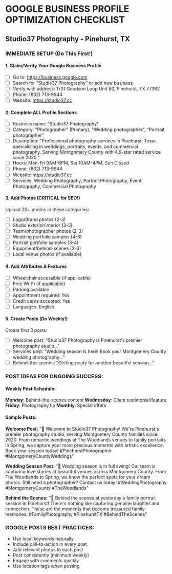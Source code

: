 # GOOGLE BUSINESS PROFILE OPTIMIZATION CHECKLIST
## Studio37 Photography - Pinehurst, TX

### IMMEDIATE SETUP (Do This First!)

#### 1. Claim/Verify Your Google Business Profile
- [ ] Go to: https://business.google.com
- [ ] Search for "Studio37 Photography" or add new business
- [ ] Verify with address: 1701 Goodson Loop Unit 80, Pinehurst, TX 77362
- [ ] Phone: (832) 713-9944
- [ ] Website: https://studio37.cc

#### 2. Complete ALL Profile Sections
- [ ] Business name: "Studio37 Photography"
- [ ] Category: "Photographer" (Primary), "Wedding photographer", "Portrait photographer"  
- [ ] Description: "Professional photography services in Pinehurst, Texas specializing in weddings, portraits, events, and commercial photography. Serving Montgomery County with 4.9-star rated service since 2020."
- [ ] Hours: Mon-Fri 9AM-6PM, Sat 10AM-4PM, Sun Closed
- [ ] Phone: (832) 713-9944
- [ ] Website: https://studio37.cc
- [ ] Services: Wedding Photography, Portrait Photography, Event Photography, Commercial Photography

#### 3. Add Photos (CRITICAL for SEO!)
Upload 20+ photos in these categories:
- [ ] Logo/Brand photos (2-3)
- [ ] Studio exterior/interior (3-5) 
- [ ] Team/photographer photos (2-3)
- [ ] Wedding portfolio samples (4-6)
- [ ] Portrait portfolio samples (3-4)
- [ ] Equipment/behind-scenes (2-3)
- [ ] Local venue photos (if available)

#### 4. Add Attributes & Features
- [ ] Wheelchair accessible (if applicable)
- [ ] Free Wi-Fi (if applicable)
- [ ] Parking available
- [ ] Appointment required: Yes
- [ ] Credit cards accepted: Yes
- [ ] Languages: English

#### 5. Create Posts (Do Weekly!)
Create first 3 posts:
- [ ] Welcome post: "Studio37 Photography is Pinehurst's premier photography studio..."
- [ ] Services post: "Wedding season is here! Book your Montgomery County wedding photography..."
- [ ] Behind-the-scenes: "Getting ready for another beautiful session..."

### POST IDEAS FOR ONGOING SUCCESS:

#### Weekly Post Schedule:
**Monday**: Behind-the-scenes content
**Wednesday**: Client testimonial/feature  
**Friday**: Photography tip
**Monthly**: Special offers

#### Sample Posts:

**Welcome Post:**
"📸 Welcome to Studio37 Photography! We're Pinehurst's premier photography studio, serving Montgomery County families since 2020. From romantic weddings at The Woodlands venues to family portraits in Spring, we capture your most precious moments with artistic excellence. Book your session today! #PinehurstPhotographer #MontgomeryCountyWeddings"

**Wedding Season Post:**
"💍 Wedding season is in full swing! Our team is capturing love stories at beautiful venues across Montgomery County. From The Woodlands to Spring, we know the perfect spots for your dream photos. Still need a photographer? Contact us today! #WeddingPhotography #MontgomeryCounty #TheWoodlands"

**Behind the Scenes:**
"🎥 Behind the scenes at yesterday's family portrait session in Pinehurst! There's nothing like capturing genuine laughter and connection. These are the moments that become treasured family memories. #FamilyPhotography #PinehurstTX #BehindTheScenes"

### GOOGLE POSTS BEST PRACTICES:
- Use local keywords naturally
- Include call-to-action in every post
- Add relevant photos to each post  
- Post consistently (minimum weekly)
- Engage with comments quickly
- Use location tags when posting